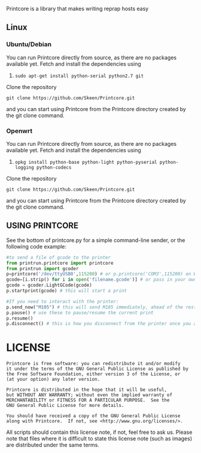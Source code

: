 Printcore is a library that makes writing reprap hosts easy

## Linux
### Ubuntu/Debian

You can run Printcore directly from source, as there are no packages available yet. Fetch and install the dependencies using

1. `sudo apt-get install python-serial python2.7 git`

Clone the repository

`git clone https://github.com/Skeen/Printcore.git`

and you can start using Printcore from the Printcore directory created by the git clone command.

### Openwrt

You can run Printcore directly from source, as there are no packages available yet. Fetch and install the dependencies using

1. `opkg install python-base python-light python-pyserial python-logging python-codecs`

Clone the repository

`git clone https://github.com/Skeen/Printcore.git`

and you can start using Printcore from the Printcore directory created by the git clone command.

## USING PRINTCORE

See the bottom of printcore.py for a simple command-line sender, or the following code example:

```python
#to send a file of gcode to the printer
from printrun.printcore import printcore
from printrun import gcoder
p=printcore('/dev/ttyUSB0',115200) # or p.printcore('COM3',115200) on Windows
gcode=[i.strip() for i in open('filename.gcode')] # or pass in your own array of gcode lines instead of reading from a file
gcode = gcoder.LightGCode(gcode)
p.startprint(gcode) # this will start a print

#If you need to interact with the printer:
p.send_now("M105") # this will send M105 immediately, ahead of the rest of the print
p.pause() # use these to pause/resume the current print
p.resume()
p.disconnect() # this is how you disconnect from the printer once you are done. This will also stop running prints.
```

# LICENSE

```
Printcore is free software: you can redistribute it and/or modify
it under the terms of the GNU General Public License as published by
the Free Software Foundation, either version 3 of the License, or
(at your option) any later version.

Printcore is distributed in the hope that it will be useful,
but WITHOUT ANY WARRANTY; without even the implied warranty of
MERCHANTABILITY or FITNESS FOR A PARTICULAR PURPOSE.  See the
GNU General Public License for more details.

You should have received a copy of the GNU General Public License
along with Printcore.  If not, see <http://www.gnu.org/licenses/>.
```

All scripts should contain this license note, if not, feel free to ask us. Please note that files where it is difficult to state this license note (such as images) are distributed under the same terms.
